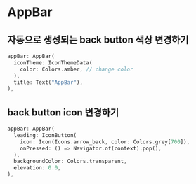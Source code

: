 # AppBar
## 자동으로 생성되는 back button 색상 변경하기
```dart
appBar: AppBar(
  iconTheme: IconThemeData(
    color: Colors.amber, // change color
  ),
  title: Text("AppBar"),
),
```

## back button icon 변경하기
```dart
appBar: AppBar(
  leading: IconButton(
    icon: Icon(Icons.arrow_back, color: Colors.grey[700]),
    onPressed: () => Navigator.of(context).pop(),
  ), 
  backgroundColor: Colors.transparent,
  elevation: 0.0,
),
```

